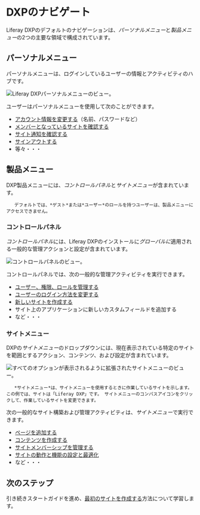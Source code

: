 # DXPのナビゲート

Liferay DXPのデフォルトのナビゲーションは、*パーソナルメニュー*と*製品メニュー*の2つの主要な領域で構成されています。

## パーソナルメニュー

パーソナルメニューは、ログインしているユーザーの情報とアクティビティのハブです。

![Liferay DXPパーソナルメニューのビュー。](./navigating-dxp/images/01.png)

ユーザーはパーソナルメニューを使用して次のことができます。

  - [アカウント情報を変更する](./introduction-to-the-admin-account.md#changing-account-information)（名前、パスワードなど）
  - [メンバーとなっているサイトを確認する](../site-building/building-sites/adding-members-to-sites.md)
  - [サイト通知を確認する](../collaboration-and-social/notifications-and-requests/user-guide/managing-notifications-and-requests.md)
  - [サインアウトする](./introduction-to-the-admin-account.md#signing-out)
  - 等々・・・

## 製品メニュー

DXP製品メニューには、*コントロールパネル*と*サイトメニュー*が含まれています。

``` note::
   デフォルトでは、*ゲスト*または*ユーザー*のロールを持つユーザーは、製品メニューにアクセスできません。
```

### コントロールパネル

*コントロールパネル*には、Liferay DXPのインストールに*グローバルに*適用される一般的な管理アクションと設定が含まれています。

![コントロールパネルのビュー。](./navigating-dxp/images/02.png)

コントロールパネルでは、次の一般的な管理アクティビティを実行できます。

  - [ユーザー、権限、ロールを管理する](../users-and-permissions/users/adding-and-managing-users.md)
  - [ユーザーのログイン方法を変更する](../installation-and-upgrades/securing-liferay/authentication-basics.md)
  - [新しいサイトを作成する](../site-building/building-sites/adding-a-site.md)
  - サイト上のアプリケーションに新しいカスタムフィールドを追加する
  - など・・・

### サイトメニュー

DXPの*サイトメニュー*のドロップダウンには、現在表示されている特定のサイトを範囲とするアクション、コンテンツ、および設定が含まれています。

![すべてのオプションが表示されるように拡張されたサイトメニューのビュー。](./navigating-dxp/images/03.png)

``` note::
   *サイトメニュー*は、サイトメニューを使用するときに作業しているサイトを示します。 この例では、サイトは「Liferay DXP」です。 サイトメニューのコンパスアイコンをクリックして、作業しているサイトを変更できます。
```

次の一般的なサイト構築および管理アクティビティは、*サイトメニュー*で実行できます。

  - [ページを追加する](../site-building/creating-pages/adding-pages/adding-a-page-to-a-site.md)
  - [コンテンツを作成する](../content-authoring-and-management/README.md)
  - [サイトメンバーシップを管理する](../site-building/building-sites/adding-members-to-sites.md)
  - [サイトの動作と機能の設定と最適化](../site-building/optimizing-sites/README.rst)
  - など・・・

## 次のステップ

引き続きスタートガイドを進め、[最初のサイトを作成する](./creating-your-first-site.md)方法について学習します。
